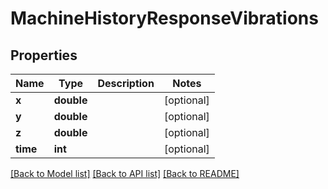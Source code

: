 # MachineHistoryResponseVibrations

## Properties
Name | Type | Description | Notes
------------ | ------------- | ------------- | -------------
**x** | **double** |  | [optional] 
**y** | **double** |  | [optional] 
**z** | **double** |  | [optional] 
**time** | **int** |  | [optional] 

[[Back to Model list]](../README.md#documentation-for-models) [[Back to API list]](../README.md#documentation-for-api-endpoints) [[Back to README]](../README.md)


